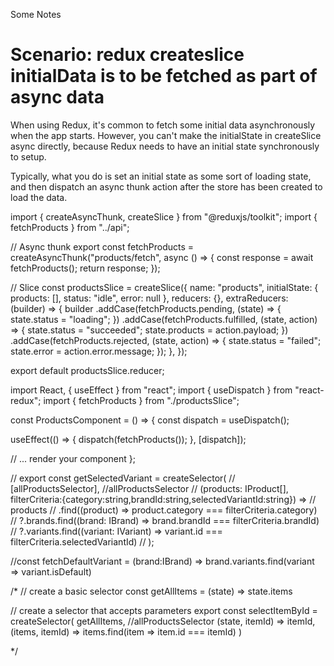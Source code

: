 Some Notes 

Scenario: redux createslice initialData is to be fetched as part of async data 
================================================================================
When using Redux, it's common to fetch some initial data asynchronously when the app starts. However, you can't make the initialState in createSlice async directly, because Redux needs to have an initial state synchronously to setup.

Typically, what you do is set an initial state as some sort of loading state, and then dispatch an async thunk action after the store has been created to load the data.

import { createAsyncThunk, createSlice } from "@reduxjs/toolkit";
import { fetchProducts } from "../api";

// Async thunk
export const fetchProducts = createAsyncThunk("products/fetch", async () => {
  const response = await fetchProducts();
  return response;
});

// Slice
const productsSlice = createSlice({
  name: "products",
  initialState: { products: [], status: "idle", error: null },
  reducers: {},
  extraReducers: (builder) => {
    builder
      .addCase(fetchProducts.pending, (state) => {
        state.status = "loading";
      })
      .addCase(fetchProducts.fulfilled, (state, action) => {
        state.status = "succeeded";
        state.products = action.payload;
      })
      .addCase(fetchProducts.rejected, (state, action) => {
        state.status = "failed";
        state.error = action.error.message;
      });
  },
});

export default productsSlice.reducer;


import React, { useEffect } from "react";
import { useDispatch } from "react-redux";
import { fetchProducts } from "./productsSlice";

const ProductsComponent = () => {
  const dispatch = useDispatch();

  useEffect(() => {
    dispatch(fetchProducts());
  }, [dispatch]);

  // ... render your component
};



// export const getSelectedVariant = createSelector(
//   [allProductsSelector], //allProductsSelector
//   (products: IProduct[], filterCriteria:{category:string,brandId:string,selectedVariantId:string}) =>
//     products
//       .find((product) => product.category === filterCriteria.category)
//       ?.brands.find((brand: IBrand) => brand.brandId === filterCriteria.brandId)
//       ?.variants.find((variant: IVariant) => variant.id === filterCriteria.selectedVariantId)
// );

//const fetchDefaultVariant = (brand:IBrand) => brand.variants.find(variant => variant.isDefault)

/*
// create a basic selector
const getAllItems = (state) => state.items

// create a selector that accepts parameters
export const selectItemById = createSelector(
  getAllItems, //allProductsSelector
  (state, itemId) => itemId,
  (items, itemId) => items.find(item => item.id === itemId)
)

*/
